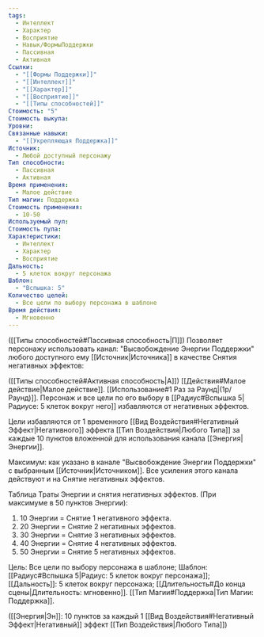 ```yaml
---
tags:
  - Интеллект
  - Характер
  - Восприятие
  - Навык/ФормыПоддержки
  - Пассивная
  - Активная
Ссылки:
  - "[[Формы Поддержки]]"
  - "[[Интеллект]]"
  - "[[Характер]]"
  - "[[Восприятие]]"
  - "[[Типы способностей]]"
Стоимость: "5"
Стоимость выкупа: 
Уровни: 
Связанные навыки:
  - "[[Укрепляющая Поддержка]]"
Источник:
  - Любой доступный персонажу
Тип способности:
  - Пассивная
  - Активная
Время применения:
  - Малое действие
Тип магии: Поддержка
Стоимость применения:
  - 10-50
Используемый пул: 
Стоимость пула: 
Характеристики:
  - Интеллект
  - Характер
  - Восприятие
Дальность:
  - 5 клеток вокруг персонажа
Шаблон:
  - "Вспышка: 5"
Количество целей:
  - Все цели по выбору персонажа в шаблоне
Время действия:
  - Мгновенно
---
```

([[Типы способностей#Пассивная способность|П]]) Позволяет персонажу использовать канал: "Высвобождение Энергии Поддержки" любого доступного ему [[Источник|Источника]] в качестве Снятия негативных эффектов:

([[Типы способностей#Активная способность|А]]) [[Действия#Малое действие|Малое действие]]. [[Использование#1 Раз за Раунд|(1р/Раунд)]]. Персонаж и все цели по его выбору в [[Радиус#Вспышка 5|Радиусе: 5 клеток вокруг него]] избавляются от негативных эффектов.

Цели избавляются от 1 временного [[Вид Воздействия#Негативный Эффект|Негативного]] эффекта [[Тип Воздействия|Любого Типа]] за каждые 10 пунктов вложенной для использования канала [[Энергия|Энергии]]. 
 
Максимум: как указано в канале "Высвобождение Энергии Поддержки" с выбранным [[Источник|Источником]]. Все усиления этого канала действуют и на Снятие негативных эффектов.

Таблица Траты Энергии и снятия негативных эффектов.
(При максимуме в 50 пунктов Энергии):

1. 10 Энергии = Снятие 1 негативного эффекта.
2. 20 Энергии = Снятие 2 негативных эффектов.
3. 30 Энергии = Снятие 3 негативных эффектов.
4. 40 Энергии = Снятие 4 негативных эффектов.
5. 50 Энергии = Снятие 5 негативных эффектов.

Цель: Все цели по выбору персонажа в шаблоне; Шаблон: [[Радиус#Вспышка 5|Радиус: 5 клеток вокруг персонажа]]; [[Дальность]]: 5 клеток вокруг персонажа; [[Длительность#До конца сцены|Длительность: мгновенно]]. [[Тип Магии#Поддержка|Тип Магии: Поддержка]].

([[Энергия|Эн]]: 10 пунктов за каждый 1 [[Вид Воздействия#Негативный Эффект|Негативный]] эффект [[Тип Воздействия|Любого Типа]])
